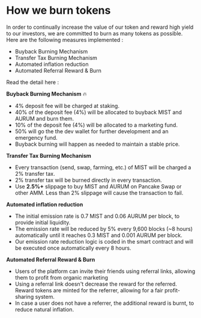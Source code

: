# How we burn tokens

In order to continually increase the value of our token and reward high yield to our investors, we are committed to burn as many tokens as possible. Here are the following measures implemented :

* Buyback Burning Mechanism
* Transfer Tax Burning Mechanism
* Automated inflation reduction
* Automated Referral Reward & Burn

Read the detail here :

**Buyback Burning Mechanism** 🔥 

* 4% deposit fee will be charged at staking.
* 40% of the deposit fee \(4%\) will be allocated to buyback MIST and AURUM and burn them.
* 10% of the deposit fee \(4%\) will be allocated to a marketing fund.
* 50% will go the the dev wallet for further development and an emergency fund.
* Buyback burning will happen as needed to maintain a stable price.

**Transfer Tax Burning Mechanism**

* Every transaction \(send, swap, farming, etc.\) of MIST will be charged a 2% transfer tax.
* 2% transfer tax will be burned directly in every transaction.
* Use **2.5%+** slippage to buy MIST and AURUM on Pancake Swap or other AMM. Less than 2% slippage will cause the transaction to fail.

**Automated inflation reduction**

* The initial emission rate is 0.7 MIST and 0.06 AURUM per block, to provide initial liquidity. 
* The emission rate will be reduced by 5% every 9,600 blocks \(~8 hours\) automatically until it reaches 0.3 MIST and 0.001 AURUM per block. 
* Our emission rate reduction logic is coded in the smart contract and will be executed once automatically every 8 hours.

**Automated Referral Reward & Burn**

* Users of the platform can invite their friends using referral links, allowing them to profit from organic marketing
* Using a referral link doesn't decrease the reward for the referred. Reward tokens are minted for the referrer, allowing for a fair profit-sharing system.
* In case a user does not have a referrer, the additional reward is burnt, to reduce natural inflation.

